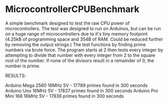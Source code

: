 # MicrocontrollerCPUBenchmark
A simple benchmark designed to test the raw CPU power of microcontrollers. 
The test was designed to run on Arduinos, but can be run on a huge range of microcontrollers 
due to it's tiny memory footprint (4.25kB of programming space and 354B of RAM. Could be reduced 
further by removing the output strings.)
The test functions by finding prime numbers via brute force. The program starts at 2 then tests 
every integer by attempting to divide that number with every integer from 2 to the square root 
of the number. If none of the divisors result in a remainder of 0, the number is prime.

RESULTS:

Arduino Mega 2560 16MHz 5V - 17789 primes found in 300 seconds
Arduino Uno 16MHz 5V - 17837 primes found in 300 seconds
Arduino Pro Mini 168 16MHz 5V - 17836 primes found in 300 seconds